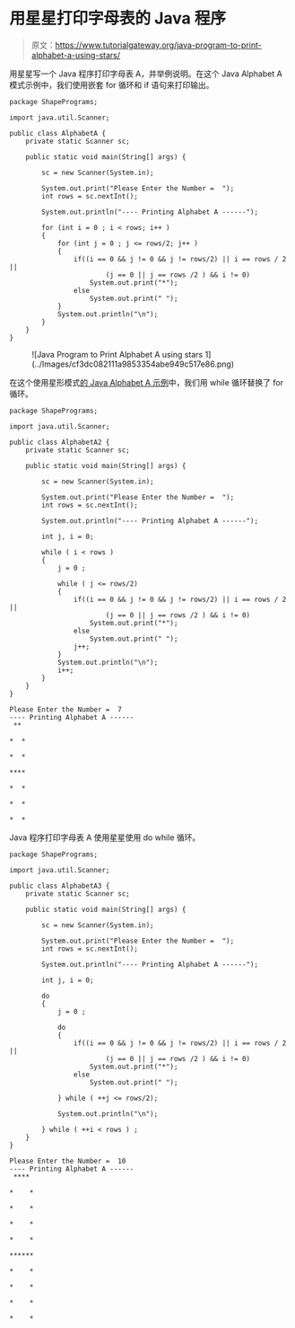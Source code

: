 # 用星星打印字母表的 Java 程序

> 原文：<https://www.tutorialgateway.org/java-program-to-print-alphabet-a-using-stars/>

用星星写一个 Java 程序打印字母表 A，并举例说明。在这个 Java Alphabet A 模式示例中，我们使用嵌套 for 循环和 if 语句来打印输出。

```
package ShapePrograms;

import java.util.Scanner;

public class AlphabetA {
	private static Scanner sc;

	public static void main(String[] args) {

		sc = new Scanner(System.in);	

		System.out.print("Please Enter the Number =  ");
		int rows = sc.nextInt();

		System.out.println("---- Printing Alphabet A ------");

		for (int i = 0 ; i < rows; i++ ) 
		{
			for (int j = 0 ; j <= rows/2; j++ ) 
			{
				if((i == 0 && j != 0 && j != rows/2) || i == rows / 2 ||
						(j == 0 || j == rows /2 ) && i != 0)
					System.out.print("*");
				else
					System.out.print(" ");
			}
			System.out.println("\n");
		}
	}
}
```

<figure class="wp-block-image size-large">![Java Program to Print Alphabet A using stars 1](../Images/cf3dc082111a9853354abe949c517e86.png)</figure>

在这个使用星形模式[的 Java Alphabet A 示例](https://www.tutorialgateway.org/learn-java-programs/)中，我们用 while 循环替换了 for 循环。

```
package ShapePrograms;

import java.util.Scanner;

public class AlphabetA2 {
	private static Scanner sc;

	public static void main(String[] args) {

		sc = new Scanner(System.in);	

		System.out.print("Please Enter the Number =  ");
		int rows = sc.nextInt();

		System.out.println("---- Printing Alphabet A ------");

		int j, i = 0;

		while ( i < rows ) 
		{
			j = 0 ;

			while ( j <= rows/2) 
			{
				if((i == 0 && j != 0 && j != rows/2) || i == rows / 2 ||
						(j == 0 || j == rows /2 ) && i != 0)
					System.out.print("*");
				else
					System.out.print(" ");
				j++;
			}
			System.out.println("\n");
			i++;
		}
	}
}
```

```
Please Enter the Number =  7
---- Printing Alphabet A ------
 ** 

*  *

*  *

****

*  *

*  *

*  *
```

Java 程序打印字母表 A 使用星星使用 do while 循环。

```
package ShapePrograms;

import java.util.Scanner;

public class AlphabetA3 {
	private static Scanner sc;

	public static void main(String[] args) {

		sc = new Scanner(System.in);	

		System.out.print("Please Enter the Number =  ");
		int rows = sc.nextInt();

		System.out.println("---- Printing Alphabet A ------");

		int j, i = 0;

		do
		{
			j = 0 ;

			do
			{
				if((i == 0 && j != 0 && j != rows/2) || i == rows / 2 ||
						(j == 0 || j == rows /2 ) && i != 0)
					System.out.print("*");
				else
					System.out.print(" ");

			} while ( ++j <= rows/2);

			System.out.println("\n");

		} while ( ++i < rows ) ;
	}
}
```

```
Please Enter the Number =  10
---- Printing Alphabet A ------
 **** 

*    *

*    *

*    *

*    *

******

*    *

*    *

*    *

*    *
```